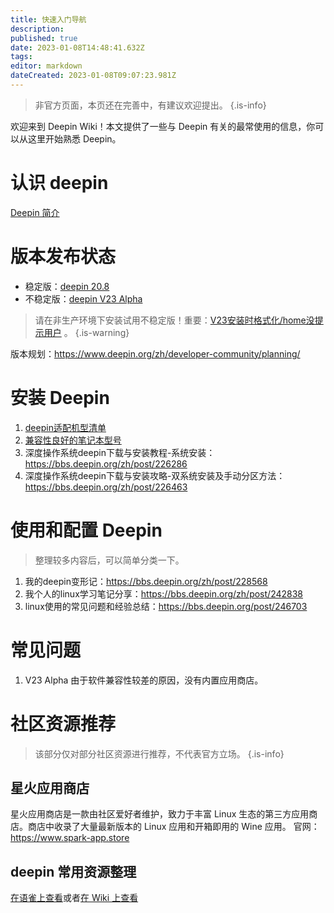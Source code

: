 ```yaml
---
title: 快速入门导航
description: 
published: true
date: 2023-01-08T14:48:41.632Z
tags: 
editor: markdown
dateCreated: 2023-01-08T09:07:23.981Z
---
```


> 非官方页面，本页还在完善中，有建议欢迎提出。
{.is-info}

欢迎来到 Deepin Wiki！本文提供了一些与 Deepin 有关的最常使用的信息，你可以从这里开始熟悉 Deepin。

# 认识 deepin
[Deepin 简介](https://wiki.deepin.org/zh/01_deepin%E9%85%8D%E5%A5%97%E7%94%9F%E6%80%81/00_deepin%E4%BB%8B%E7%BB%8D/Deepin_%E4%BB%8B%E7%BB%8D)

# 版本发布状态
- 稳定版：[deepin 20.8](https://bbs.deepin.org/post/246993)
- 不稳定版：[deepin V23 Alpha](https://bbs.deepin.org/post/245615)
> 请在非生产环境下安装试用不稳定版！重要：[V23安装时格式化/home没提示用户](https://bbs.deepin.org/post/246296) 。
{.is-warning}

版本规划：https://www.deepin.org/zh/developer-community/planning/

# 安装 Deepin
1. [deepin适配机型清单](https://wiki.deepin.org/zh/01_deepin%E9%85%8D%E5%A5%97%E7%94%9F%E6%80%81/00_deepin%E4%BB%8B%E7%BB%8D/00_%E9%80%82%E9%85%8D%E7%9B%B8%E5%85%B3/%E6%9C%BA%E5%9E%8B%E6%B8%85%E5%8D%95)
2. [兼容性良好的笔记本型号](/zh/01_deepin配套生态/00_deepin介绍/00_适配相关/兼容的笔记本型号)
3. 深度操作系统deepin下载与安装教程-系统安装：https://bbs.deepin.org/zh/post/226286
4. 深度操作系统deepin下载与安装攻略-双系统安装及手动分区方法：https://bbs.deepin.org/zh/post/226463

# 使用和配置 Deepin
> 整理较多内容后，可以简单分类一下。
1. 我的deepin变形记：https://bbs.deepin.org/zh/post/228568
2. 我个人的linux学习笔记分享：https://bbs.deepin.org/zh/post/242838
3. linux使用的常见问题和经验总结：https://bbs.deepin.org/post/246703

# 常见问题
1. V23 Alpha 由于软件兼容性较差的原因，没有内置应用商店。

# 社区资源推荐
> 该部分仅对部分社区资源进行推荐，不代表官方立场。
{.is-info}
## 星火应用商店
星火应用商店是一款由社区爱好者维护，致力于丰富 Linux 生态的第三方应用商店。商店中收录了大量最新版本的 Linux 应用和开箱即用的 Wine 应用。
官网：https://www.spark-app.store
## deepin 常用资源整理
[在语雀上查看](https://www.yuque.com/pzm9012/ct5ume/nte586)或者[在 Wiki 上查看](https://wiki.deepin.org/zh/%E5%B8%B8%E8%A7%81%E9%97%AE%E9%A2%98FAQ/deepin%E5%B8%B8%E7%94%A8%E8%B5%84%E6%BA%90%E6%95%B4%E7%90%86V4)

